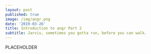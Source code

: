 ```yaml
---
layout: post
published: true
image: /img/angr.png
date: '2019-03-26'
title: Introduction to angr Part 2
subtitle: Jarvis, sometimes you gotta run, before you can walk.
---
```

PLACEHOLDER
